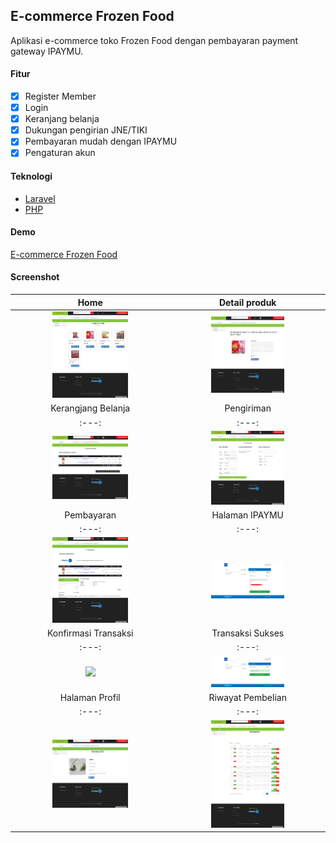 
## E-commerce Frozen Food

Aplikasi e-commerce toko Frozen Food dengan pembayaran payment gateway IPAYMU.

#### Fitur
- [x] Register Member
- [x] Login
- [x] Keranjang belanja
- [x] Dukungan pengirian JNE/TIKI
- [x] Pembayaran mudah dengan IPAYMU
- [x] Pengaturan akun

#### Teknologi
- [Laravel](https://laravel.com)
- [PHP](https://php.net)

#### Demo
[E-commerce Frozen Food](https://frozen-food.000webhostapp.com/)

#### Screenshot

| Home | Detail produk |
| :---: | :---: |
| <a href="./screenshot/1.home.png"> <img src="./screenshot/1.home.png" width="50%"></a> | <a href="screenshot/2.detail_produk.png"> <img src="screenshot/2.detail_produk.png" width="50%"></a>
| Kerangjang Belanja | Pengiriman |
| :---: | :---: |
| <a href="./screenshot/3.cart.png"> <img src="./screenshot/3.cart.png" width="50%"></a> | <a href="screenshot/3.pengiriman.png"> <img src="screenshot/3.pengiriman.png" width="50%"></a>
| Pembayaran | Halaman IPAYMU |
| :---: | :---: |
| <a href="./screenshot/4.konfirmasi_pembayaran.png"> <img src="./screenshot/4.konfirmasi_pembayaran.png" width="50%"></a> | <a href="screenshot/5.login_ipaymu.png"> <img src="screenshot/5.login_ipaymu.png" width="50%"></a>
| Konfirmasi Transaksi | Transaksi Sukses |
| :---: | :---: |
| <a href="./screenshot/6.konfirmasi_transaksi_ipaymu.png"> <img src="./screenshot/6.konfirmasi_pembayaran.png" width="50%"></a> | <a href="screenshot/7.transaksi_sukses.png"> <img src="screenshot/7.transaksi_sukses.png" width="50%"></a>
| Halaman Profil | Riwayat Pembelian |
| :---: | :---: |
| <a href="./screenshot/8.halaman_profil.png"> <img src="./screenshot/8.halaman_profil.png" width="50%"></a> | <a href="screenshot/9.riwayat_pembelian.png"> <img src="screenshot/9.riwayat_pembelian.png" width="50%"></a>

